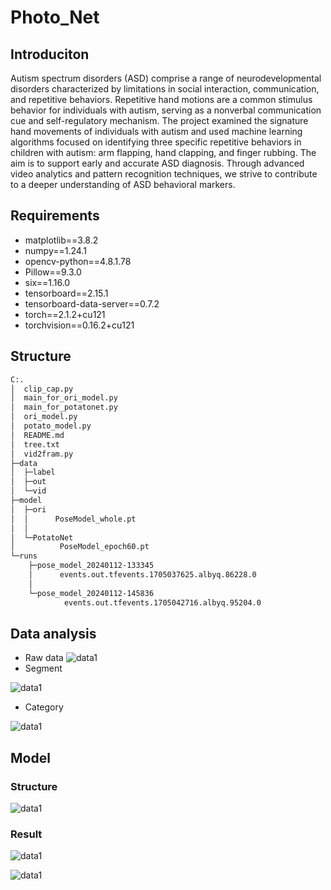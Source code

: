 # Photo_Net

## Introduciton
Autism spectrum disorders (ASD) comprise a range of neurodevelopmental disorders characterized by limitations in social interaction, communication, and repetitive behaviors. Repetitive hand motions are a common stimulus behavior for individuals with autism, serving as a nonverbal communication cue and self-regulatory mechanism.
The project examined the signature hand movements of individuals with autism and used machine learning algorithms focused on identifying three specific repetitive behaviors in children with autism: arm flapping, hand clapping, and finger rubbing.
The aim is to support early and accurate ASD diagnosis. Through advanced video analytics and pattern recognition techniques, we strive to contribute to a deeper understanding of ASD behavioral markers.


## Requirements

- matplotlib==3.8.2
- numpy==1.24.1
- opencv-python==4.8.1.78
- Pillow==9.3.0
- six==1.16.0
- tensorboard==2.15.1
- tensorboard-data-server==0.7.2
- torch==2.1.2+cu121
- torchvision==0.16.2+cu121

## Structure

```sh
C:.
│  clip_cap.py
│  main_for_ori_model.py
│  main_for_potatonet.py
│  ori_model.py
│  potato_model.py
│  README.md
│  tree.txt
│  vid2fram.py
├─data
│  ├─label    
│  ├─out    
│  └─vid        
├─model
│  ├─ori
│  │      PoseModel_whole.pt
│  │      
│  └─PotatoNet
│          PoseModel_epoch60.pt       
└─runs
    ├─pose_model_20240112-133345
    │      events.out.tfevents.1705037625.albyq.86228.0
    │      
    └─pose_model_20240112-145836
            events.out.tfevents.1705042716.albyq.95204.0
```

## Data analysis
* Raw data
![data1](https://img.lu/upload/43ae5e14b8c6541a99a73.png)
* Segment


![data1](https://img.lu/upload/5674f8993d74d5dbebed4.png)
* Category


![data1](https://img.lu/upload/b99446e3fe4172864e799.png)

## Model

### Structure

![data1](https://img.lu/upload/62deb254ab45d56487dfb.png)

### Result

![data1](https://img.lu/upload/2ccb0edebc1d090885d96.png)

![data1](https://img.lu/upload/e6cd5f76bba1f0d6a9eb9.png)

